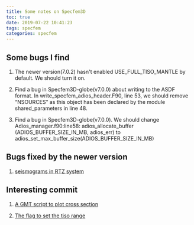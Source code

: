 ```yaml
---
title: Some notes on Specfem3D
toc: true
date: 2019-07-22 10:41:23
tags: specfem
categories: specfem
---
```


## Some bugs I find

1. The newer version(7.0.2) hasn't enabled USE_FULL_TISO_MANTLE by default. We should turn it on.

2. Find a bug in Specfem3D-globe(v7.0.0) about writing to the ASDF format. In write_specfem_adios_header.F90, line 53, we should remove “NSOURCES” as this object has been declared by the module shared_parameters in line 48.

3. Find a bug in Specfem3D-globe(v7.0.0). We should change Adios_manager.f90:line58: adios_allocate_buffer (ADIOS_BUFFER_SIZE_IN_MB, adios_err) to adios_set_max_buffer_size(ADIOS_BUFFER_SIZE_IN_MB)

## Bugs fixed by the newer version

1. [seismograms in RTZ system](https://github.com/geodynamics/specfem3d_globe/issues/424)

## Interesting commit

1. [A GMT script to plot cross section](https://github.com/geodynamics/specfem3d_globe/commit/3f0596bfb1a643b1a78b3bb999a91720922b5d00)

2. [The flag to set the tiso range](https://github.com/geodynamics/specfem3d_globe/commit/f0ccd5d880c6ea7a0a86dd20899769309b9148c4)
